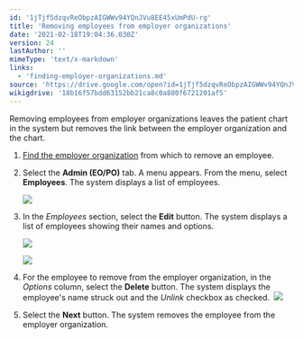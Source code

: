 ```yaml
---
id: '1jTjf5dzqvReObpzAIGWWv94YQnJVu8EE45xUmPdU-rg'
title: 'Removing employees from employer organizations'
date: '2021-02-18T19:04:36.030Z'
version: 24
lastAuthor: ''
mimeType: 'text/x-markdown'
links:
  - 'finding-employer-organizations.md'
source: 'https://drive.google.com/open?id=1jTjf5dzqvReObpzAIGWWv94YQnJVu8EE45xUmPdU-rg'
wikigdrive: '18b16f57bdd63152bb21ca8c0a880f6721201af5'
---
```

Removing employees from employer organizations leaves the patient chart in the system but removes the link between the employer organization and the chart.

1. [Find the employer organization](finding-employer-organizations.md) from which to remove an employee.
2. Select the <strong>Admin (EO/PO)</strong> tab. A menu appears. From the menu, select <strong>Employees</strong>. The system displays a list of employees.

    ![](../removing-employees-from-employer-organizations.assets/d07ec75a04f8d7e5c82f5f8ff9b8dee4.png)
3. In the <em>Employees</em> section, select the <strong>Edit</strong> button. The system displays a list of employees showing their names and options.

    ![](../removing-employees-from-employer-organizations.assets/49e42941acacd24f80fe8f38228e1995.png)

    ![](../removing-employees-from-employer-organizations.assets/2d004c35c0dd650952dc78f42539b996.png)
4. For the employee to remove from the employer organization, in the <em>Options</em> column, select the <strong>Delete</strong> button. The system displays the employee's name struck out and the <em>Unlink</em> checkbox as checked. 
    ![](../removing-employees-from-employer-organizations.assets/cfbadc44d47527a7d0144c4e9dd28af2.png)
5. Select the <strong>Next</strong> button. The system removes the employee from the employer organization.
